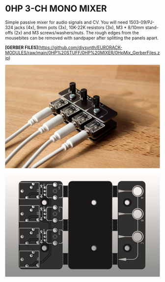 # 0HP 3-CH MONO MIXER

Simple passive mixer for audio signals and CV. You will need 1503-09/PJ-324 jacks (4x), 9mm pots (3x), 10K-22K resistors (3x), M3 * 8/10mm stand-offs (2x) and M3 screws/washers/nuts. The rough edges from the mousebites can be removed with sandpaper after splitting the panels apart.

**[GERBER FILES]**(https://github.com/diysynth/EURORACK-MODULES/raw/main/0HP%20STUFF/0HP%20MIXER/0HpMix_GerberFiles.zip)

![0HP-MIXER](https://github.com/diysynth/EURORACK-MODULES/blob/main/0HP%20STUFF/0HP%20MIXER/0hpMixer.jpg)

![0HP-MIXER](https://github.com/diysynth/EURORACK-MODULES/blob/main/0HP%20STUFF/0HP%20MIXER/0HPMix_Render.jpg)
